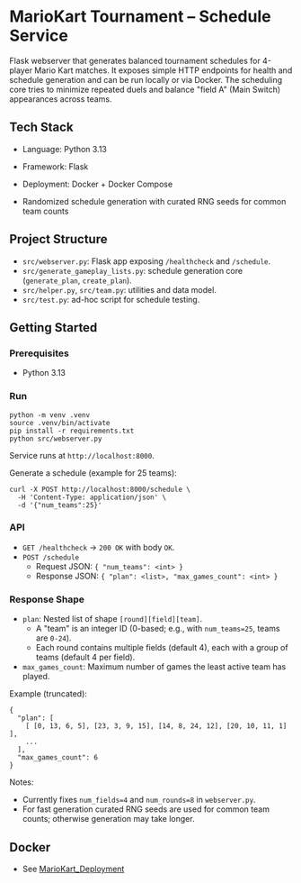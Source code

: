 # MarioKart Tournament – Schedule Service

Flask webserver that generates balanced tournament schedules for 4-player Mario Kart matches. It exposes simple HTTP endpoints for health and schedule generation and can be run locally or via Docker. The scheduling core tries to minimize repeated duels and balance "field A" (Main Switch) appearances across teams.

## Tech Stack

- Language: Python 3.13
- Framework: Flask
- Deployment: Docker + Docker Compose

- Randomized schedule generation with curated RNG seeds for common team counts


## Project Structure

- `src/webserver.py`: Flask app exposing `/healthcheck` and `/schedule`.
- `src/generate_gameplay_lists.py`: schedule generation core (`generate_plan`, `create_plan`).
- `src/helper.py`, `src/team.py`: utilities and data model.
- `src/test.py`: ad-hoc script for schedule testing.

## Getting Started

### Prerequisites

- Python 3.13

### Run

```
python -m venv .venv
source .venv/bin/activate
pip install -r requirements.txt
python src/webserver.py
```

Service runs at `http://localhost:8000`.

Generate a schedule (example for 25 teams):

```
curl -X POST http://localhost:8000/schedule \
  -H 'Content-Type: application/json' \
  -d '{"num_teams":25}'
```

### API

- `GET /healthcheck` → `200 OK` with body `OK`.
- `POST /schedule`
  - Request JSON: `{ "num_teams": <int> }`
  - Response JSON: `{ "plan": <list>, "max_games_count": <int> }`

### Response Shape

- `plan`: Nested list of shape `[round][field][team]`.
  - A "team" is an integer ID (0-based; e.g., with `num_teams=25`, teams are `0-24`).
  - Each round contains multiple fields (default 4), each with a group of teams (default 4 per field).
- `max_games_count`: Maximum number of games the least active team has played.

Example (truncated):

```
{
  "plan": [
    [ [0, 13, 6, 5], [23, 3, 9, 15], [14, 8, 24, 12], [20, 10, 11, 1] ],
    ...
  ],
  "max_games_count": 6
}
```

Notes:
- Currently fixes `num_fields=4` and `num_rounds=8` in `webserver.py`.
- For fast generation curated RNG seeds are used for common team counts; otherwise generation may take longer.

## Docker

- See [MarioKart_Deployment](https://github.com/einToast/MarioKart_Deployment)